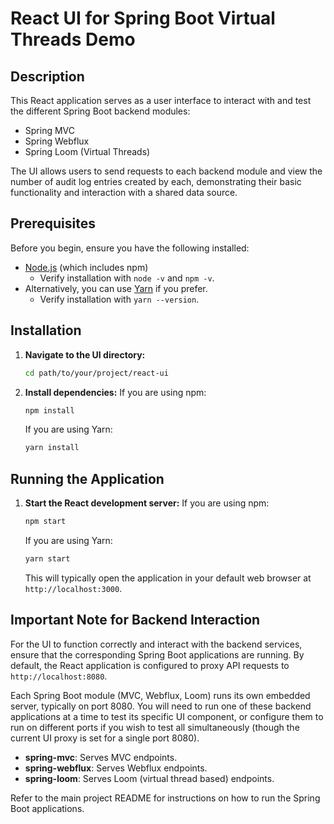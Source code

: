 # React UI for Spring Boot Virtual Threads Demo

## Description

This React application serves as a user interface to interact with and test the different Spring Boot backend modules:
-   Spring MVC
-   Spring Webflux
-   Spring Loom (Virtual Threads)

The UI allows users to send requests to each backend module and view the number of audit log entries created by each, demonstrating their basic functionality and interaction with a shared data source.

## Prerequisites

Before you begin, ensure you have the following installed:
-   [Node.js](https://nodejs.org/) (which includes npm)
    -   Verify installation with `node -v` and `npm -v`.
-   Alternatively, you can use [Yarn](https://yarnpkg.com/) if you prefer.
    -   Verify installation with `yarn --version`.

## Installation

1.  **Navigate to the UI directory:**
    ```bash
    cd path/to/your/project/react-ui
    ```

2.  **Install dependencies:**
    If you are using npm:
    ```bash
    npm install
    ```
    If you are using Yarn:
    ```bash
    yarn install
    ```

## Running the Application

1.  **Start the React development server:**
    If you are using npm:
    ```bash
    npm start
    ```
    If you are using Yarn:
    ```bash
    yarn start
    ```
    This will typically open the application in your default web browser at `http://localhost:3000`.

## Important Note for Backend Interaction

For the UI to function correctly and interact with the backend services, ensure that the corresponding Spring Boot applications are running. By default, the React application is configured to proxy API requests to `http://localhost:8080`.

Each Spring Boot module (MVC, Webflux, Loom) runs its own embedded server, typically on port 8080. You will need to run one of these backend applications at a time to test its specific UI component, or configure them to run on different ports if you wish to test all simultaneously (though the current UI proxy is set for a single port 8080).

-   **spring-mvc**: Serves MVC endpoints.
-   **spring-webflux**: Serves Webflux endpoints.
-   **spring-loom**: Serves Loom (virtual thread based) endpoints.

Refer to the main project README for instructions on how to run the Spring Boot applications.
